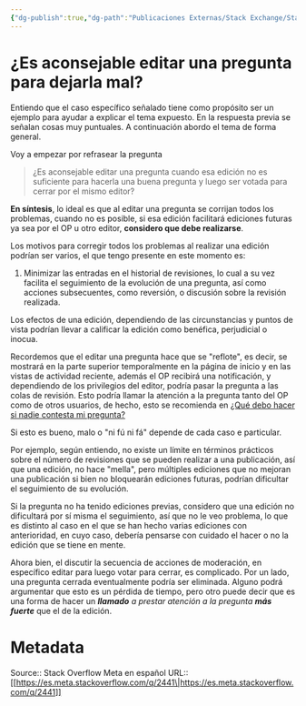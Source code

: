 ```yaml
---
{"dg-publish":true,"dg-path":"Publicaciones Externas/Stack Exchange/Stack Overflow en español/Stack Overflow en español Meta/es.meta.stackoverflow.com-2441.md","permalink":"/publicaciones-externas/stack-exchange/stack-overflow-en-espanol/stack-overflow-en-espanol-meta/es-meta-stackoverflow-com-2441/","title":"¿Es aconsejable editar una pregunta para dejarla mal?","hide":true,"noteIcon":"default","created":"2024-04-03T12:49:10.373-06:00","updated":"2024-04-05T16:44:01.842-06:00"}
---
```


# ¿Es aconsejable editar una pregunta para dejarla mal?

Entiendo que el caso específico señalado tiene como propósito ser un ejemplo para ayudar a explicar el tema expuesto. En la respuesta previa se señalan cosas muy puntuales. A continuación abordo el tema de forma general.

Voy a empezar por refrasear la pregunta

> ¿Es aconsejable editar una pregunta cuando esa edición no es suficiente para hacerla una buena pregunta y luego ser votada para cerrar por el mismo editor?

**En síntesis**, lo ideal es que al editar una pregunta se corrijan todos los problemas, cuando no es posible, si esa edición facilitará ediciones futuras ya sea por el OP u otro editor, **considero que debe realizarse**. 

Los motivos para corregir todos los problemas al realizar una edición podrían ser varios, el que tengo presente en este momento es:

1. Minimizar las entradas en el historial de revisiones, lo cual a su vez facilita el seguimiento de la evolución de una pregunta, así como acciones subsecuentes, como reversión, o discusión sobre la revisión realizada.

Los efectos de una edición, dependiendo de las circunstancias y puntos de vista podrían llevar a calificar la edición como benéfica, perjudicial o inocua.

Recordemos que el editar una pregunta hace que se "reflote", es decir, se mostrará en la parte superior temporalmente en la página de inicio y en las vistas de actividad reciente, además el OP recibirá una notificación, y dependiendo de los privilegios del editor, podría pasar la pregunta a las colas de revisión. Esto podría llamar la atención a la pregunta tanto del OP como de otros usuarios, de hecho, esto se recomienda en [¿Qué debo hacer si nadie contesta mi pregunta?][1]

Si esto es bueno, malo  o "ni fú ni fá" depende de cada caso e particular.

Por ejemplo, según entiendo, no existe un límite en términos prácticos sobre el número de revisiones que se pueden realizar a una publicación, así que una edición, no hace "mella", pero múltiples ediciones que no mejoran una publicación si bien no bloquearán ediciones futuras, podrían dificultar el seguimiento de su evolución.

Si la pregunta no ha tenido ediciones previas, considero que una edición no dificultará por sí misma el seguimiento, así que no le veo problema, lo que es distinto al caso en el que se han hecho varias ediciones con anterioridad, en cuyo caso, debería pensarse con cuidado el hacer o no la edición que se tiene en mente.

Ahora bien, el discutir la secuencia de acciones de moderación, en específico editar para luego votar para cerrar, es complicado. Por un lado, una pregunta cerrada eventualmente podría ser eliminada. Alguno podrá argumentar que esto es un pérdida de tiempo, pero otro puede decir que es una forma de hacer un ***llamado** a prestar atención a la pregunta **más fuerte*** que el de la edición.



  [1]: https://es.stackoverflow.com/help/no-one-answers

# Metadata
Source:: Stack Overflow Meta en español
URL:: [[https://es.meta.stackoverflow.com/q/2441\|https://es.meta.stackoverflow.com/q/2441]]

